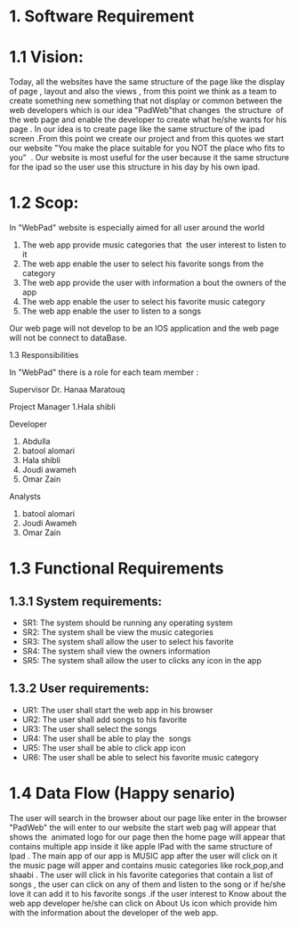 # 1. Software Requirement

# 1.1 Vision:
Today, all the websites have the same structure of the page like the display of page , layout and also the views , from this point we think as a team to create something new something that not display or common between the web developers which is our idea "PadWeb"that changes  the structure  of the web page and enable the developer to create what he/she wants for his page . In our idea is to create page like the same structure of the ipad screen .From this point we create our project and from this quotes we start our website "You make the place suitable for you NOT the place who fits to you"  . Our website is most useful for the user because it the same structure for the ipad so the user use this structure in his day by his own ipad.

# 1.2 Scop:
In "WebPad" website is especially aimed for all user around the world

1. The web app provide music categories that  the user interest to listen to it
2. The web app enable the user to select his favorite songs from the category
3. The web app provide the user with information a bout the owners of the app 
4. The web app enable the user to select his favorite music category
5. The web app enable the user to listen to a songs

Our web page will not develop to be an IOS application and the web page will not be connect to dataBase.

1.3 Responsibilities

In "WebPad" there is a role for each team member :

Supervisor
Dr. Hanaa Maratouq

Project Manager
1.Hala shibli

Developer
1. Abdulla 
2. batool alomari
3. Hala shibli
4. Joudi awameh
5. Omar Zain

Analysts
1. batool alomari
2. Joudi Awameh
3. Omar Zain

# 1.3 Functional Requirements

## 1.3.1 System requirements:

- SR1: The system should be running any operating system
- SR2: The system shall be view the music categories 
- SR3: The system shall allow the user to select his favorite
- SR4: The system shall view the owners information
- SR5: The system shall allow the user to clicks any icon in the app

## 1.3.2 User requirements:

- UR1: The user shall start the web app in his browser
- UR2: The user shall add songs to his favorite
- UR3: The user shall select the songs
- UR4: The user shall be able to play the  songs
- UR5: The user shall be able to click app icon
- UR6: The user shall be able to select his favorite music category

# 1.4 Data Flow (Happy senario)
The user will search in the browser about our page like enter in the browser "PadWeb" the will enter to our website the start web pag will appear that shows the  animated logo for our page then the home page will appear that contains multiple app inside it like apple IPad with the same structure of Ipad . The main app of our app is MUSIC app after the user will click on it the music page will apper and contains music categories like rock,pop,and shaabi . The user will click in his favorite categories that contain a list of songs , the user can click on any of them and listen to the song or if he/she love it can add it to his favorite songs .if the user interest to Know about the web app developer he/she can click on About Us icon which provide him with the information about the developer of the web app.


